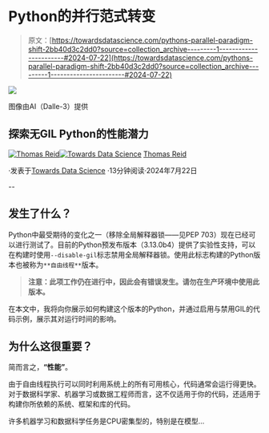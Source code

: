 # Python的并行范式转变

> 原文：[https://towardsdatascience.com/pythons-parallel-paradigm-shift-2bb40d3c2dd0?source=collection_archive---------1-----------------------#2024-07-22](https://towardsdatascience.com/pythons-parallel-paradigm-shift-2bb40d3c2dd0?source=collection_archive---------1-----------------------#2024-07-22)

![](../Images/f700ad20e272a5dedb6b7a27e49a6c28.png)

图像由AI（Dalle-3）提供

## 探索无GIL Python的性能潜力

[](https://medium.com/@thomas_reid?source=post_page---byline--2bb40d3c2dd0--------------------------------)[![Thomas Reid](../Images/c1b4e5f577272633ba07e5dbfd21c02d.png)](https://medium.com/@thomas_reid?source=post_page---byline--2bb40d3c2dd0--------------------------------)[](https://towardsdatascience.com/?source=post_page---byline--2bb40d3c2dd0--------------------------------)[![Towards Data Science](../Images/a6ff2676ffcc0c7aad8aaf1d79379785.png)](https://towardsdatascience.com/?source=post_page---byline--2bb40d3c2dd0--------------------------------) [Thomas Reid](https://medium.com/@thomas_reid?source=post_page---byline--2bb40d3c2dd0--------------------------------)

·发表于[Towards Data Science](https://towardsdatascience.com/?source=post_page---byline--2bb40d3c2dd0--------------------------------) ·13分钟阅读·2024年7月22日

--

## 发生了什么？

Python中最受期待的变化之一（移除全局解释器锁——见PEP 703）现在已经可以进行测试了。目前的Python预发布版本（3.13.0b4）提供了实验性支持，可以在构建时使用`--disable-gil`标志禁用全局解释器锁。使用此标志构建的Python版本也被称为`**自由线程**`版本。

> **注意：此项工作仍在进行中，因此会有错误发生。请勿在生产环境中使用此版本。**

在本文中，我将向你展示如何构建这个版本的Python，并通过启用与禁用GIL的代码示例，展示其对运行时间的影响。

## 为什么这很重要？

简而言之，**“性能”**。

由于自由线程执行可以同时利用系统上的所有可用核心，代码通常会运行得更快。对于数据科学家、机器学习或数据工程师而言，这不仅适用于你的代码，还适用于构建你所依赖的系统、框架和库的代码。

许多机器学习和数据科学任务是CPU密集型的，特别是在模型…
